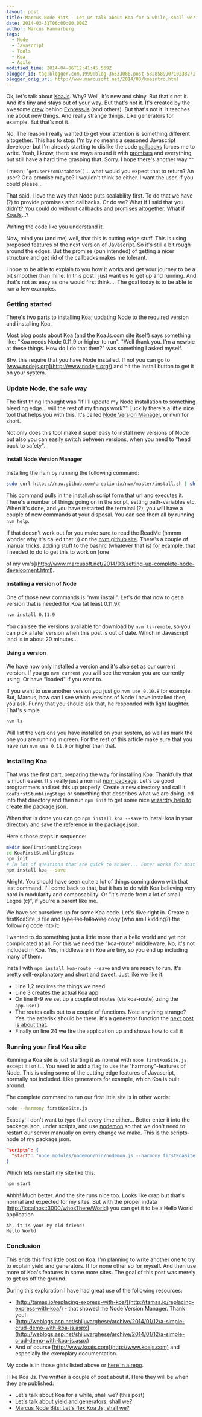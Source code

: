 ```yaml
---
layout: post
title: Marcus Node Bits - Let us talk about Koa for a while, shall we?
date: 2014-03-31T06:00:00.000Z
author: Marcus Hammarberg
tags:
  - Node
  - Javascript
  - Tools
  - Koa
  - Agile
modified_time: 2014-04-06T12:41:45.569Z
blogger_id: tag:blogger.com,1999:blog-36533086.post-532858990710238271
blogger_orig_url: http://www.marcusoft.net/2014/03/koaintro.html
---
```


Ok, let's talk about [KoaJs](http://www.koajs.com/). Why? Well, it's new and shiny. But that's not it. And it's tiny and stays out of your way. But that's not it. It's created by the awesome [crew](http://expressjs.com/) behind [ExpressJs](http://www.marcusoft.net/2014/02/mnb-express.html) (and others). But that's not it. It teaches me about new things. And really strange things. Like generators for example. But that's not it.

No. The reason I really wanted to get your attention is something different altogether. This has to stop. I'm by no means a seasoned Javascript developer but I'm already starting to dislike the code [callbacks](http://www.marcusoft.net/2014/03/javascript-callbacks-cant-live-with.html) forces me to write. Yeah, I know, there are ways around it with [promises](http://www.promisejs.org/intro) and everything, but still have a hard time grasping that. Sorry. I hope there's another way ^^

I mean; "`getUserFromDatabase()`... what would you expect that to return? An user? Or a promise maybe? I wouldn't think so either. I want the user, if you could please...

That said, I love the way that Node puts scalability first. To do that we have (?) to provide promises and callbacks. Or do we? What if I said that you didn't? You could do without callbacks and promises altogether. What if [KoaJs](http://koajs.com/)...?

Writing the code like you understand it.

Now, mind you (and me) well, that this is cutting edge stuff. This is using proposed features of the next version of Javascript. So it's still a bit rough around the edges. But the promise (pun intended) of getting a nicer structure and get rid of the callbacks makes me tolerant.

I hope to be able to explain to you how it works and get your journey to be a bit smoother than mine. In this post I just want us to get up and running. And that's not as easy as one would first think.... The goal today is to be able to run a few examples.

### Getting started

There's two parts to installing Koa; updating Node to the required version and installing Koa.

Most blog posts about Koa (and the KoaJs.com site itself) says something like: "Koa needs Node 0.11.9 or higher to run". "Well thank you. I'm a newbie at these things. How do I do that then?" was something I asked myself.

Btw, this require that you have Node installed. If not you can go to [www.nodejs.org](http://www.nodejs.org/) and hit the Install button to get it on your system.

### Update Node, the safe way

The first thing I thought was "If I'll update my Node installation to something bleeding edge... will the rest of my things work?" Luckily there's a little nice tool that helps you with this. It's called [Node Version Manager](https://github.com/creationix/nvm), or nvm for short.

Not only does this tool make it super easy to install new versions of Node but also you can easily switch between versions, when you need to "head back to safety".

#### Install Node Version Manager

Installing the nvm by running the following command:

```bash
sudo curl https://raw.github.com/creationix/nvm/master/install.sh | sh
```

This command pulls in the install.sh script form that url and executes it. There's a number of things going on in the script, setting path-variables etc. When it's done, and you have restarted the terminal (?), you will have a couple of new commands at your disposal. You can see them all by running `nvm help`.

If that doesn't work out for you make sure to read the ReadMe (hmmm wonder why it's called that :)) on the [nvm github site](https://github.com/creationix/nvm). There's a couple of manual tricks, adding stuff to the bashrc (whatever that is) for example, that I needed to do to get this to work on [one

of my vm's](http://www.marcusoft.net/2014/03/setting-up-complete-node-development.html).

#### Installing a version of Node

One of those new commands is "nvm install". Let's do that now to get a version that is needed for Koa (at least 0.11.9):

```bash
nvm install 0.11.9
```

You can see the versions available for download by `nvm ls-remote`, so you can pick a later version when this post is out of date. Which in Javascript land is in about 20 minutes...

#### Using a version

We have now only installed a version and it's also set as our current version. If you go `nvm current` you will see the version you are currently using. Or have "loaded" if you want to.

If you want to use another version you just go `nvm use 0.10.8` for example. But, Marcus, how can I see which versions of Node I have installed then, you ask. Funny that you should ask that, he responded with light laughter. That's simple

```bash
nvm ls
```

Will list the versions you have installed on your system, as well as mark the one you are running in green. For the rest of this article make sure that you have run `nvm use 0.11.9` or higher than that.

### Installing Koa

That was the first part, preparing the way for installing Koa. Thankfully that is much easier. It's really just a normal [npm package](https://www.npmjs.org/package/koa). Let's be good programmers and set this up properly. Create a new directory and call it `KoaFirstStumblingSteps` or something that describes what we are doing. cd into that directory and then run `npm init` to get some nice [wizardry help to create the package.json](http://www.marcusoft.net/2014/02/mnb-packagejson.html).

When that is done you can go `npm install koa --save` to install koa in your directory and save the reference in the package.json.

Here's those steps in sequence:

```bash
mkdir KoaFirstStumblingSteps
cd KoaFirstStumblingSteps
npm init
# [a lot of questions that are quick to answer... Enter works for most of them. 0.45 sec to completion is my record]
npm install koa --save
```

Alright. You should have seen quite a lot of things coming down with that last command. I'll come back to that, but it has to do with Koa believing very hard in modularity and composability. Or "it's made from a lot of small Legos (c)", if you're a parent like me.

We have set ourselves up for some Koa code. Let's dive right in. Create a firstKoaSite.js file and ~~type the following~~ copy (who am I kidding?) the following code into it:

I wanted to do something just a little more than a hello world and yet not complicated at all. For this we need the "koa-route" middleware. No, it's not included in Koa. Yes, middleware in Koa are tiny, so you end up including many of them.

Install with `npm install koa-route --save` and we are ready to run. It's pretty self-explanatory and short and sweet. Just like we like it:

- Line 1,2 requires the things we need
- Line 3 creates the actual Koa app
- On line 8-9 we set up a couple of routes (via koa-route) using the `app.use()`
- The routes calls out to a couple of functions. Note anything strange? Yes, the asterisk should be there. It's a generator function the [next post is about that](http://www.marcusoft.net/2014/03/koaGenYield.html).
- Finally on line 24 we fire the application up and shows how to call it

### Running your first Koa site

Running a Koa site is just starting it as normal with `node firstKoaSite.js` except it isn't... You need to add a flag to use the "harmony"-features of Node. This is using some of the cutting edge features of Javascript, normally not included. Like generators for example, which Koa is built around.

The complete command to run our first little site is in other words:

```bash
node --harmony firstKoaSite.js
```

Exactly! I don't want to type that every time either... Better enter it into the package.json, under scripts, and use [nodemon](https://www.npmjs.org/package/nodemon) so that we don't need to restart our server manually on every change we make. This is the scripts-node of my package.json.

```json
"scripts": {
  "start": "node_modules/nodemon/bin/nodemon.js --harmony firstKoaSite.js"
}
```

Which lets me start my site like this:

```bash
npm start
```

Ahhh! Much better. And the site runs nice too. Looks like crap but that's normal and expected for my sites. But with the proper indata ([http://localhost:3000/whosThere/World](http://localhost:3000/whosThere/World)) you can get it to be a Hello World application

```plaintext
Ah, it is you! My old friend!
Hello World
```

### Conclusion

This ends this first little post on Koa. I'm planning to write another one to try to explain yield and generators. If for none other so for myself. And then use more of Koa's features in some more sites. The goal of this post was merely to get us off the ground.

During this exploration I have had great use of the following resources:

- [http://tamas.io/replacing-express-with-koa/](http://tamas.io/replacing-express-with-koa/) - that showed me Node Version Manager. Thank you!
- [http://weblogs.asp.net/shijuvarghese/archive/2014/01/12/a-simple-crud-demo-with-koa-js.aspx](http://weblogs.asp.net/shijuvarghese/archive/2014/01/12/a-simple-crud-demo-with-koa-js.aspx)
- And of course [http://www.koajs.com](http://www.koajs.com) and especially the exemplary documentation.

My code is in those gists listed above or [here in a repo](https://github.com/marcusoftnet/KoaBlogPosts/tree/master/KoaFirstStumblingSteps).

I like Koa Js. I've written a couple of post about it. Here they will be when they are published:

- Let's talk about Koa for a while, shall we? (this post)
- [Let's talk about yield and generators, shall we?](http://www.marcusoft.net/2014/04/koaGenYield.html)
- [Marcus Node Bits: Let's flex Koa Js, shall we?](http://www.marcusoft.net/2014/04/koaExamples.html)
